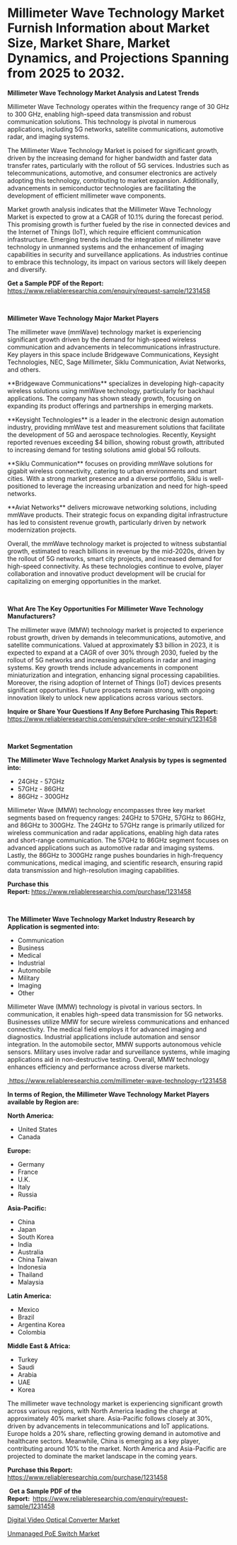 <p><h1>Millimeter Wave Technology Market Furnish Information about Market Size, Market Share, Market Dynamics, and Projections Spanning from 2025 to 2032.</h1></p><p><strong>Millimeter Wave Technology Market Analysis and Latest Trends</strong></p>
<p><p>Millimeter Wave Technology operates within the frequency range of 30 GHz to 300 GHz, enabling high-speed data transmission and robust communication solutions. This technology is pivotal in numerous applications, including 5G networks, satellite communications, automotive radar, and imaging systems.</p><p>The Millimeter Wave Technology Market is poised for significant growth, driven by the increasing demand for higher bandwidth and faster data transfer rates, particularly with the rollout of 5G services. Industries such as telecommunications, automotive, and consumer electronics are actively adopting this technology, contributing to market expansion. Additionally, advancements in semiconductor technologies are facilitating the development of efficient millimeter wave components.</p><p>Market growth analysis indicates that the Millimeter Wave Technology Market is expected to grow at a CAGR of 10.1% during the forecast period. This promising growth is further fueled by the rise in connected devices and the Internet of Things (IoT), which require efficient communication infrastructure. Emerging trends include the integration of millimeter wave technology in unmanned systems and the enhancement of imaging capabilities in security and surveillance applications. As industries continue to embrace this technology, its impact on various sectors will likely deepen and diversify.</p></p>
<p><strong>Get a Sample PDF of the Report:&nbsp;</strong> <a href="https://www.reliableresearchiq.com/enquiry/request-sample/1231458?utm_campaign=1144&utm_medium=2&utm_source=Github&utm_content=ia&utm_term=15022025&utm_id=millimeter-wave-technology">https://www.reliableresearchiq.com/enquiry/request-sample/1231458</a></p>
<p>&nbsp;</p>
<p><strong>Millimeter Wave Technology Major Market Players</strong></p>
<p><p>The millimeter wave (mmWave) technology market is experiencing significant growth driven by the demand for high-speed wireless communication and advancements in telecommunications infrastructure. Key players in this space include Bridgewave Communications, Keysight Technologies, NEC, Sage Millimeter, Siklu Communication, Aviat Networks, and others.</p><p>**Bridgewave Communications** specializes in developing high-capacity wireless solutions using mmWave technology, particularly for backhaul applications. The company has shown steady growth, focusing on expanding its product offerings and partnerships in emerging markets.</p><p>**Keysight Technologies** is a leader in the electronic design automation industry, providing mmWave test and measurement solutions that facilitate the development of 5G and aerospace technologies. Recently, Keysight reported revenues exceeding $4 billion, showing robust growth, attributed to increasing demand for testing solutions amid global 5G rollouts.</p><p>**Siklu Communication** focuses on providing mmWave solutions for gigabit wireless connectivity, catering to urban environments and smart cities. With a strong market presence and a diverse portfolio, Siklu is well-positioned to leverage the increasing urbanization and need for high-speed networks.</p><p>**Aviat Networks** delivers microwave networking solutions, including mmWave products. Their strategic focus on expanding digital infrastructure has led to consistent revenue growth, particularly driven by network modernization projects.</p><p>Overall, the mmWave technology market is projected to witness substantial growth, estimated to reach billions in revenue by the mid-2020s, driven by the rollout of 5G networks, smart city projects, and increased demand for high-speed connectivity. As these technologies continue to evolve, player collaboration and innovative product development will be crucial for capitalizing on emerging opportunities in the market.</p></p>
<p>&nbsp;</p>
<p><strong>What Are The Key Opportunities For Millimeter Wave Technology Manufacturers?</strong></p>
<p><p>The millimeter wave (MMW) technology market is projected to experience robust growth, driven by demands in telecommunications, automotive, and satellite communications. Valued at approximately $3 billion in 2023, it is expected to expand at a CAGR of over 30% through 2030, fueled by the rollout of 5G networks and increasing applications in radar and imaging systems. Key growth trends include advancements in component miniaturization and integration, enhancing signal processing capabilities. Moreover, the rising adoption of Internet of Things (IoT) devices presents significant opportunities. Future prospects remain strong, with ongoing innovation likely to unlock new applications across various sectors.</p></p>
<p><strong>Inquire or Share Your Questions If Any Before Purchasing This Report:</strong> <a href="https://www.reliableresearchiq.com/enquiry/pre-order-enquiry/1231458?utm_campaign=1144&utm_medium=2&utm_source=Github&utm_content=ia&utm_term=15022025&utm_id=millimeter-wave-technology">https://www.reliableresearchiq.com/enquiry/pre-order-enquiry/1231458</a></p>
<p>&nbsp;</p>
<p><strong>Market Segmentation</strong></p>
<p><strong>The Millimeter Wave Technology Market Analysis by types is segmented into:</strong></p>
<p><ul><li>24GHz - 57GHz</li><li>57GHz - 86GHz</li><li>86GHz - 300GHz</li></ul></p>
<p><p>Millimeter Wave (MMW) technology encompasses three key market segments based on frequency ranges: 24GHz to 57GHz, 57GHz to 86GHz, and 86GHz to 300GHz. The 24GHz to 57GHz range is primarily utilized for wireless communication and radar applications, enabling high data rates and short-range communication. The 57GHz to 86GHz segment focuses on advanced applications such as automotive radar and imaging systems. Lastly, the 86GHz to 300GHz range pushes boundaries in high-frequency communications, medical imaging, and scientific research, ensuring rapid data transmission and high-resolution imaging capabilities.</p></p>
<p><strong>Purchase this Report:&nbsp;</strong><a href="https://www.reliableresearchiq.com/purchase/1231458?utm_campaign=1144&utm_medium=2&utm_source=Github&utm_content=ia&utm_term=15022025&utm_id=millimeter-wave-technology">https://www.reliableresearchiq.com/purchase/1231458</a></p>
<p>&nbsp;</p>
<p><strong>The Millimeter Wave Technology Market Industry Research by Application is segmented into:</strong></p>
<p><ul><li>Communication</li><li>Business</li><li>Medical</li><li>Industrial</li><li>Automobile</li><li>Military</li><li>Imaging</li><li>Other</li></ul></p>
<p><p>Millimeter Wave (MMW) technology is pivotal in various sectors. In communication, it enables high-speed data transmission for 5G networks. Businesses utilize MMW for secure wireless communications and enhanced connectivity. The medical field employs it for advanced imaging and diagnostics. Industrial applications include automation and sensor integration. In the automobile sector, MMW supports autonomous vehicle sensors. Military uses involve radar and surveillance systems, while imaging applications aid in non-destructive testing. Overall, MMW technology enhances efficiency and performance across diverse markets.</p></p>
<p><a href="https://www.reliableresearchiq.com/millimeter-wave-technology-r1231458?utm_campaign=1144&utm_medium=2&utm_source=Github&utm_content=ia&utm_term=15022025&utm_id=millimeter-wave-technology">&nbsp;https://www.reliableresearchiq.com/millimeter-wave-technology-r1231458</a></p>
<p><strong>In terms of Region, the Millimeter Wave Technology Market Players available by Region are:</strong></p>
<p>
    <p> <strong> North America: </strong>
        <ul>
            <li>United States</li>
            <li>Canada</li>
        </ul>
        </p> 
    <p> <strong> Europe: </strong>
        <ul>
            <li>Germany</li>
            <li>France</li>
            <li>U.K.</li>
            <li>Italy</li>
            <li>Russia</li>
        </ul>
        </p> 
    <p> <strong> Asia-Pacific: </strong>
        <ul>
            <li>China</li>
            <li>Japan</li>
            <li>South Korea</li>
            <li>India</li>
            <li>Australia</li>
            <li>China Taiwan</li>
            <li>Indonesia</li>
            <li>Thailand</li>
            <li>Malaysia</li>
        </ul>
        </p> 
    <p> <strong> Latin America: </strong>
        <ul>
            <li>Mexico</li>
            <li>Brazil</li>
            <li>Argentina Korea</li>
            <li>Colombia</li>
        </ul>
        </p> 
    <p> <strong> Middle East & Africa: </strong>
        <ul>
            <li>Turkey</li>
            <li>Saudi</li>
            <li>Arabia</li>
            <li>UAE</li>
            <li>Korea</li>
        </ul>
    </p>
    </p>
<p><p>The millimeter wave technology market is experiencing significant growth across various regions, with North America leading the charge at approximately 40% market share. Asia-Pacific follows closely at 30%, driven by advancements in telecommunications and IoT applications. Europe holds a 20% share, reflecting growing demand in automotive and healthcare sectors. Meanwhile, China is emerging as a key player, contributing around 10% to the market. North America and Asia-Pacific are projected to dominate the market landscape in the coming years.</p></p>
<p><strong>Purchase this Report: </strong><a href="https://www.reliableresearchiq.com/purchase/1231458?utm_campaign=1144&utm_medium=2&utm_source=Github&utm_content=ia&utm_term=15022025&utm_id=millimeter-wave-technology">https://www.reliableresearchiq.com/purchase/1231458</a></p>
<p>&nbsp;<strong>Get a Sample PDF of the Report:&nbsp;&nbsp;</strong><a href="https://www.reliableresearchiq.com/enquiry/request-sample/1231458?utm_campaign=1144&utm_medium=2&utm_source=Github&utm_content=ia&utm_term=15022025&utm_id=millimeter-wave-technology">https://www.reliableresearchiq.com/enquiry/request-sample/1231458</a></p>
<p><strong></strong></p>
<p><p><a href="https://github.com/gunbybeahmg1/Market-Research-Report-List-1/blob/main/digital-video-optical-converter-market.md?utm_campaign=1144&utm_medium=2&utm_source=Github&utm_content=ia&utm_term=15022025&utm_id=millimeter-wave-technology">Digital Video Optical Converter Market</a></p><p><a href="https://github.com/mateyappiazo/Market-Research-Report-List-1/blob/main/unmanaged-poe-switch-market.md?utm_campaign=1144&utm_medium=2&utm_source=Github&utm_content=ia&utm_term=15022025&utm_id=millimeter-wave-technology">Unmanaged PoE Switch Market</a></p></p>